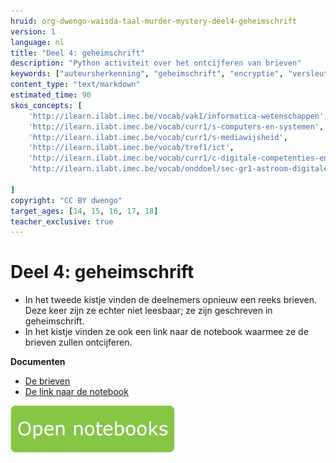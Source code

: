 ```yaml
---
hruid: org-dwengo-waisda-taal-murder-mystery-deel4-geheimschrift
version: 1
language: nl
title: "Deel 4: geheimschrift"
description: "Python activiteit over het ontcijferen van brieven"
keywords: ["auteursherkenning", "geheimschrift", "encryptie", "versleuteling", "Python"]
content_type: "text/markdown"
estimated_time: 90
skos_concepts: [
    'http://ilearn.ilabt.imec.be/vocab/vak1/informatica-wetenschappen', 
    'http://ilearn.ilabt.imec.be/vocab/curr1/s-computers-en-systemen',
    'http://ilearn.ilabt.imec.be/vocab/curr1/s-mediawijsheid',
    'http://ilearn.ilabt.imec.be/vocab/tref1/ict',
    'http://ilearn.ilabt.imec.be/vocab/curr1/c-digitale-competenties-en-mediawijsheid',
    'http://ilearn.ilabt.imec.be/vocab/onddoel/sec-gr1-astroom-digitale-competenties-en-mediawijsheid-4.5',

]
copyright: "CC BY dwengo"
target_ages: [14, 15, 16, 17, 18]
teacher_exclusive: true
---
```


# Deel 4: geheimschrift

- In het tweede kistje vinden de deelnemers opnieuw een reeks brieven. Deze keer zijn ze echter niet leesbaar; ze zijn geschreven in geheimschrift.
- In het kistje vinden ze ook een link naar de notebook waarmee ze de brieven zullen ontcijferen. 

**Documenten**
* [De brieven](content/Brieven_geheimschrift.pdf)
* [De link naar de notebook](content/Notebook_geheimschrift.pdf)

[![](content/Knop.png "Button")](https://kiks.ilabt.imec.be/hub/tmplogin?id=waisda_taal_geheimschrift "Basic")

